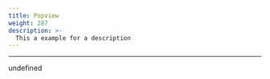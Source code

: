 ```yaml
---
title: Popview
weight: 287
description: >-
  This a example for a description
---
```


---

undefined
